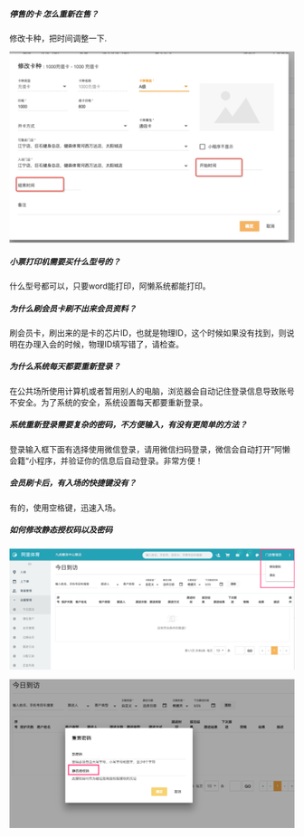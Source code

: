 ##### 停售的卡  怎么重新在售？

修改卡种，把时间调整一下.

![image-20190301155141951](../assets/image-20190301155141951.png)

##### 小票打印机需要买什么型号的？

什么型号都可以，只要word能打印，阿懒系统都能打印。

##### 为什么刷会员卡刷不出来会员资料？

刷会员卡，刷出来的是卡的芯片ID，也就是物理ID，这个时候如果没有找到，则说明在办理入会的时候，物理ID填写错了，请检查。

##### 为什么系统每天都要重新登录？

在公共场所使用计算机或者暂用别人的电脑，浏览器会自动记住登录信息导致账号不安全。为了系统的安全，系统设置每天都要重新登录。

##### 系统重新登录需要复杂的密码，不方便输入，有没有更简单的方法？

登录输入框下面有选择使用微信登录，请用微信扫码登录，微信会自动打开”阿懒会籍“小程序，并验证你的信息后自动登录。非常方便！

##### 会员刷卡后，有入场的快捷键没有？

有的，使用空格键，迅速入场。

##### 如何修改静态授权码以及密码

![image](../assets/修改密码.png)

![image](../assets/修改授权码2.png)

